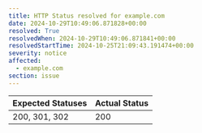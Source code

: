 ```yaml
---
title: HTTP Status resolved for example.com
date: 2024-10-29T10:49:06.871828+00:00
resolved: True
resolvedWhen: 2024-10-29T10:49:06.871841+00:00
resolvedStartTime: 2024-10-25T21:09:43.191474+00:00
severity: notice
affected:
  - example.com
section: issue
---
```


| Expected Statuses | Actual Status  |
|-------------------|----------------|
| 200, 301, 302 | 200 |
